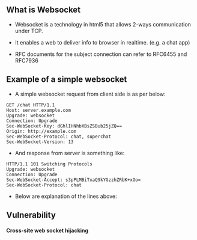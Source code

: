 ## What is Websocket

- Websocket is a technology in html5 that allows 2-ways communication under TCP.

- It enables a web to deliver info to browser in realtime. (e.g. a chat app)

- RFC documents for the subject connection can refer to RFC6455 and RFC7936


## Example of a simple websocket

- A simple websocket request from client side is as per below:

```
GET /chat HTTP/1.1
Host: server.example.com
Upgrade: websocket
Connection: Upgrade
Sec-WebSocket-Key: dGhlIHNhbXBsZSBub25jZQ==
Origin: http://example.com
Sec-WebSocket-Protocol: chat, superchat
Sec-WebSocket-Version: 13
```
- And response from server is something like:

```
HTTP/1.1 101 Switching Protocols
Upgrade: websocket
Connection: Upgrade
Sec-WebSocket-Accept: s3pPLMBiTxaQ9kYGzzhZRbK+xOo=
Sec-WebSocket-Protocol: chat
```

- Below are explanation of the lines above:

## Vulnerability

#### Cross-site web socket hijacking


